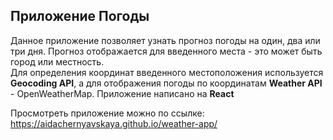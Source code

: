 ## Приложение Погоды

Данное приложение позволяет узнать прогноз погоды на один, два или три дня. Прогноз отображается для введенного места - это может быть город или местность.  
Для определения координат введенного местоположения используется **Geocoding API**, а для отображения погоды по координатам **Weather API** - OpenWeatherMap. 
Приложение написано на **React**  

Просмотреть приложение можно по ссылке: https://aidachernyavskaya.github.io/weather-app/
